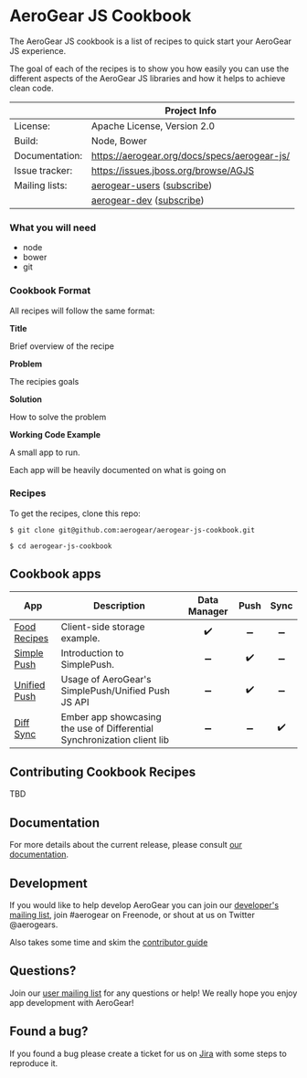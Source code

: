 AeroGear JS Cookbook
====================

The AeroGear JS cookbook is a list of recipes to quick start your AeroGear JS experience.

The goal of each of the recipes is to show you how easily you can use the different aspects of the AeroGear JS libraries and how it helps to achieve clean code.

|                 | Project Info  |
| --------------- | ------------- |
| License:        | Apache License, Version 2.0  |
| Build:          | Node, Bower  |
| Documentation:  | https://aerogear.org/docs/specs/aerogear-js/  |
| Issue tracker:  | https://issues.jboss.org/browse/AGJS  |
| Mailing lists:  | [aerogear-users](http://aerogear-users.1116366.n5.nabble.com/) ([subscribe](https://lists.jboss.org/mailman/listinfo/aerogear-users))  |
|                 | [aerogear-dev](http://aerogear-dev.1069024.n5.nabble.com/) ([subscribe](https://lists.jboss.org/mailman/listinfo/aerogear-dev))  |

### What you will need

* node
* bower
* git

### Cookbook Format

All recipes will follow the same format:

**Title**

Brief overview of the recipe

**Problem**

The recipies goals

**Solution**

How to solve the problem

**Working Code Example**

A small app to run.

Each app will be heavily documented on what is going on

### Recipes

To get the recipes, clone this repo:

    $ git clone git@github.com:aerogear/aerogear-js-cookbook.git

    $ cd aerogear-js-cookbook


## Cookbook apps

| App | Description | Data Manager | Push | Sync |
|-----|-------------|:------------:|:----:|:----:|
| [Food Recipes](food_recipes_data_manager) | Client-side storage example. | :heavy_check_mark: | :heavy_minus_sign: | :heavy_minus_sign: |
| [Simple Push](simplepush-example) | Introduction to SimplePush. | :heavy_minus_sign: | :heavy_check_mark: | :heavy_minus_sign: |
| [Unified Push](simplepush-unifiedpush-example) | Usage of AeroGear's SimplePush/Unified Push JS API | :heavy_minus_sign: | :heavy_check_mark: | :heavy_minus_sign: |
| [Diff Sync](diff-sync-ember) | Ember app showcasing the use of Differential Synchronization client lib | :heavy_minus_sign: | :heavy_minus_sign: | :heavy_check_mark: |

## Contributing Cookbook Recipes

TBD

## Documentation

For more details about the current release, please consult [our documentation](https://aerogear.org/docs/specs/aerogear-js/).

## Development

If you would like to help develop AeroGear you can join our [developer's mailing list](https://lists.jboss.org/mailman/listinfo/aerogear-dev), join #aerogear on Freenode, or shout at us on Twitter @aerogears.

Also takes some time and skim the [contributor guide](http://aerogear.org/docs/guides/Contributing/)

## Questions?

Join our [user mailing list](https://lists.jboss.org/mailman/listinfo/aerogear-users) for any questions or help! We really hope you enjoy app development with AeroGear!

## Found a bug?

If you found a bug please create a ticket for us on [Jira](https://issues.jboss.org/browse/AGJS) with some steps to reproduce it.
